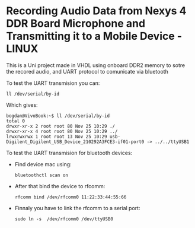 # Recording Audio Data from Nexys 4 DDR Board Microphone and Transmitting it to a Mobile Device - LINUX

This is a Uni project made in VHDL using onboard DDR2 memory to sotre the recored audio, and UART protocol to comunicate via bluetooth

To test the UART transmision  you can:

`ll /dev/serial/by-id`

Which gives:

```
bogdan@VivoBook:~$ ll /dev/serial/by-id
total 0
drwxr-xr-x 2 root root 80 Nov 25 10:29 ./
drwxr-xr-x 4 root root 80 Nov 25 10:29 ../
lrwxrwxrwx 1 root root 13 Nov 25 10:29 usb-Digilent_Digilent_USB_Device_210292A3FCE3-if01-port0 -> ../../ttyUSB1
```

To test the UART transmision for bluetooth devices:
- Find device mac using:

  `bluetoothctl scan on`
  
- After that bind the device to rfcomm:

  `rfcomm bind /dev/rfcomm0 11:22:33:44:55:66`
  
- Finnaly you have to link the rfcomm to a serial port:

  `sudo ln -s  /dev/rfcomm0 /dev/ttyUSB0`
